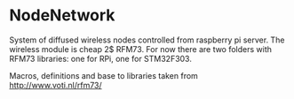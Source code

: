 NodeNetwork
===========

System of diffused wireless nodes controlled from raspberry pi server.
The wireless module is cheap 2$ RFM73. For now there are two folders with RFM73 libraries: one for RPi, one for STM32F303.

Macros, definitions and base to libraries taken from http://www.voti.nl/rfm73/